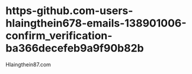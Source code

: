 # https-github.com-users-hlaingthein678-emails-138901006-confirm_verification-ba366decefeb9a9f90b82b
Hlaingthein87.com
